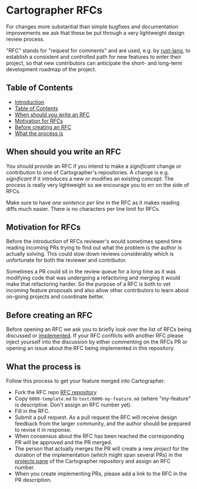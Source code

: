 # Cartographer RFCs
[Cartographer RFCs]: #cartographer-rfcs

For changes more substantial than simple bugfixes and documentation improvements
we ask that these be put through a very lightweight design review process.

"RFC" stands for "request for comments" and are used, e.g. by
[rust-lang](https://github.com/rust-lang/rfcs), to establish a consistent
and controlled path for new features to enter their project, so that new
contributors can anticipate the short- and long-term development roadmap of the
project.

## Table of Contents
[Table of Contents]: #table-of-contents

  - [Introduction](#cartographer-rfcs)
  - [Table of Contents]
  - [When should you write an RFC]
  - [Motivation for RFCs]
  - [Before creating an RFC]
  - [What the process is]

## When should you write an RFC
[When should you write an RFC]: #when-should-you-write-an-rfc

You should provide an RFC if you intend to make a *significant* change or
contribution to one of Cartographer's repositories. A change is e.g.
*significant* if it introduces a new or modifies an existing *concept*. The
process is really very lightweight so we encourage you to err on the side of
RFCs.

Make sure to have *one sentence per line* in the RFC as it makes reading diffs
much easier. There is no characters per line limit for RFCs.

## Motivation for RFCs
[Motivation for RFCs]: #motivation-for-rfcs

Before the introduction of RFCs reviewer's would sometimes spend time reading
incoming PRs trying to find out what the problem is the author is actually
solving. This could slow down reviews considerably which is unfortunate for both
the reviewer and contributor.

Sometimes a PR could sit in the review queue for a long time as it was modifying
code that was undergoing a refactoring and merging it would make that
refactoring harder. So the purpose of a RFC is both to vet incoming feature
proposals and also allow other contributors to learn about on-going projects
and coordinate better.

## Before creating an RFC
[Before creating an RFC]: #before-creating-an-rfc

Before opening an RFC we ask you to briefly look over the list of RFCs being
discussed or [implemented][Cartographer Projects]. If your RFC conflicts with
another RFC please inject yourself into the discussion by either commenting on
the RFCs PR or opening an issue about the RFC being implemented in this
repository.

## What the process is
[What the process is]: #what-the-process-is

Follow this process to get your feature merged into Cartographer.

  - Fork the RFC repo [RFC repository]
  - Copy `0000-template.md` to `text/0000-my-feature.md` (where "my-feature" is
    descriptive. Don't assign an RFC number yet).
  - Fill in the RFC.
  - Submit a pull request. As a pull request the RFC will receive design
    feedback from the larger community, and the author should be prepared to
    revise it in response.
  - When consensus about the RFC has been reached the corresponding PR will be
    approved and the PR merged.
  - The person that actually merges the PR will create a new *project* for the
    duration of the implementation (which might span several PRs) in the
    [projects pane][Cartographer Projects] of the Cartographer repository and
    assign an RFC number.
  - When you create implementing PRs, please add a link to the RFC in the PR
    description.

[Cartographer Projects]: https://github.com/googlecartographer/cartographer/projects
[RFC repository]: https://github.com/googlecartographer/rfcs
